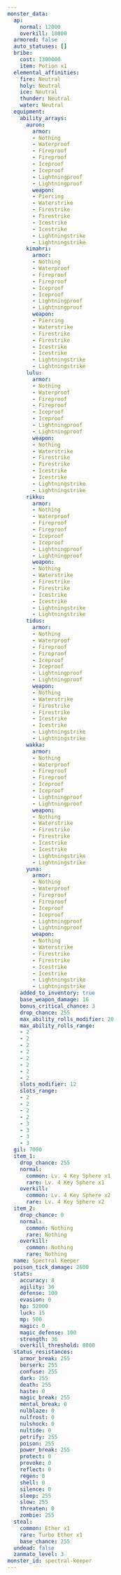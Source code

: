 ```yaml
---
monster_data:
  ap:
    normal: 12000
    overkill: 18000
  armored: false
  auto_statuses: []
  bribe:
    cost: 1300000
    item: Potion x1
  elemental_affinities:
    fire: Neutral
    holy: Neutral
    ice: Neutral
    thunder: Neutral
    water: Neutral
  equipment:
    ability_arrays:
      auron:
        armor:
        - Nothing
        - Waterproof
        - Fireproof
        - Fireproof
        - Iceproof
        - Iceproof
        - Lightningproof
        - Lightningproof
        weapon:
        - Piercing
        - Waterstrike
        - Firestrike
        - Firestrike
        - Icestrike
        - Icestrike
        - Lightningstrike
        - Lightningstrike
      kimahri:
        armor:
        - Nothing
        - Waterproof
        - Fireproof
        - Fireproof
        - Iceproof
        - Iceproof
        - Lightningproof
        - Lightningproof
        weapon:
        - Piercing
        - Waterstrike
        - Firestrike
        - Firestrike
        - Icestrike
        - Icestrike
        - Lightningstrike
        - Lightningstrike
      lulu:
        armor:
        - Nothing
        - Waterproof
        - Fireproof
        - Fireproof
        - Iceproof
        - Iceproof
        - Lightningproof
        - Lightningproof
        weapon:
        - Nothing
        - Waterstrike
        - Firestrike
        - Firestrike
        - Icestrike
        - Icestrike
        - Lightningstrike
        - Lightningstrike
      rikku:
        armor:
        - Nothing
        - Waterproof
        - Fireproof
        - Fireproof
        - Iceproof
        - Iceproof
        - Lightningproof
        - Lightningproof
        weapon:
        - Nothing
        - Waterstrike
        - Firestrike
        - Firestrike
        - Icestrike
        - Icestrike
        - Lightningstrike
        - Lightningstrike
      tidus:
        armor:
        - Nothing
        - Waterproof
        - Fireproof
        - Fireproof
        - Iceproof
        - Iceproof
        - Lightningproof
        - Lightningproof
        weapon:
        - Nothing
        - Waterstrike
        - Firestrike
        - Firestrike
        - Icestrike
        - Icestrike
        - Lightningstrike
        - Lightningstrike
      wakka:
        armor:
        - Nothing
        - Waterproof
        - Fireproof
        - Fireproof
        - Iceproof
        - Iceproof
        - Lightningproof
        - Lightningproof
        weapon:
        - Nothing
        - Waterstrike
        - Firestrike
        - Firestrike
        - Icestrike
        - Icestrike
        - Lightningstrike
        - Lightningstrike
      yuna:
        armor:
        - Nothing
        - Waterproof
        - Fireproof
        - Fireproof
        - Iceproof
        - Iceproof
        - Lightningproof
        - Lightningproof
        weapon:
        - Nothing
        - Waterstrike
        - Firestrike
        - Firestrike
        - Icestrike
        - Icestrike
        - Lightningstrike
        - Lightningstrike
    added_to_inventory: true
    base_weapon_damage: 16
    bonus_critical_chance: 3
    drop_chance: 255
    max_ability_rolls_modifier: 20
    max_ability_rolls_range:
    - 2
    - 2
    - 2
    - 2
    - 2
    - 2
    - 2
    - 2
    slots_modifier: 12
    slots_range:
    - 2
    - 2
    - 2
    - 2
    - 3
    - 3
    - 3
    - 3
  gil: 7000
  item_1:
    drop_chance: 255
    normal:
      common: Lv. 4 Key Sphere x1
      rare: Lv. 4 Key Sphere x1
    overkill:
      common: Lv. 4 Key Sphere x2
      rare: Lv. 4 Key Sphere x2
  item_2:
    drop_chance: 0
    normal:
      common: Nothing
      rare: Nothing
    overkill:
      common: Nothing
      rare: Nothing
  name: Spectral Keeper
  poison_tick_damage: 2600
  stats:
    accuracy: 8
    agility: 36
    defense: 100
    evasion: 0
    hp: 52000
    luck: 15
    mp: 500
    magic: 0
    magic_defense: 100
    strength: 36
    overkill_threshold: 8000
  status_resistances:
    armor_break: 255
    berserk: 255
    confuse: 255
    dark: 255
    death: 255
    haste: 0
    magic_break: 255
    mental_break: 0
    nulblaze: 0
    nulfrost: 0
    nulshock: 0
    nultide: 0
    petrify: 255
    poison: 255
    power_break: 255
    protect: 0
    provoke: 0
    reflect: 0
    regen: 0
    shell: 0
    silence: 0
    sleep: 255
    slow: 255
    threaten: 0
    zombie: 255
  steal:
    common: Ether x1
    rare: Turbo Ether x1
    base_chance: 255
  undead: false
  zanmato_level: 3
monster_id: spectral-keeper
---
```

